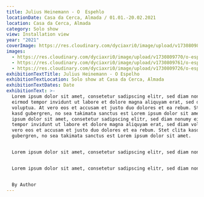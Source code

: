 ```yaml
---
title: Julius Heinemann - O  Espehlo
locationDate: Casa da Cerca, Almada / 01.01.-20.02.2021
location: Casa da Cerca, Almada
category: Solo show
view: Installation view
year: "2021"
coverImage: https://res.cloudinary.com/dyciaxri0/image/upload/v1730809803/o-espelho/img5_feydhx.jpg
images:
  - https://res.cloudinary.com/dyciaxri0/image/upload/v1730809770/o-espelho/img2_ayki0h.jpg
  - https://res.cloudinary.com/dyciaxri0/image/upload/v1730809761/o-espelho/img1_qavejb.jpg
  - https://res.cloudinary.com/dyciaxri0/image/upload/v1730809726/o-espelho/img1-cover_mta4zk.jpg
exhibitionTextTitle: Julius Heinemann - O Espelho
exhibitionTextLocation: Solo show at Casa da Cerca, Almada
exhibitionTextDates: Date
exhibitionText: >-
  Lorem ipsum dolor sit amet, consetetur sadipscing elitr, sed diam nonumy
  eirmod tempor invidunt ut labore et dolore magna aliquyam erat, sed diam
  voluptua. At vero eos et accusam et justo duo dolores et ea rebum. Stet clita
  kasd gubergren, no sea takimata sanctus est Lorem ipsum dolor sit amet. Lorem
  ipsum dolor sit amet, consetetur sadipscing elitr, sed diam nonumy eirmod
  tempor invidunt ut labore et dolore magna aliquyam erat, sed diam voluptua. At
  vero eos et accusam et justo duo dolores et ea rebum. Stet clita kasd
  gubergren, no sea takimata sanctus est Lorem ipsum dolor sit amet.


  Lorem ipsum dolor sit amet, consetetur sadipscing elitr, sed diam nonumy eirmod tempor invidunt ut labore et dolore magna aliquyam erat, sed diam voluptua. At vero eos et accusam et justo duo dolores et ea rebum. Stet clita kasd gubergren, no sea takimata sanctus est Lorem ipsum dolor sit amet. Lorem ipsum dolor sit amet, consetetur sadipscing elitr, sed diam nonumy eirmod tempor invidunt ut labore et dolore magna aliquyam erat, sed diam voluptua. At vero eos et accusam et justo duo dolores et ea rebum. Stet clita kasd gubergren, no sea takimata sanctus est Lorem ipsum dolor sit amet.


  Lorem ipsum dolor sit amet, consetetur sadipscing elitr, sed diam nonumy eirmod tempor invidunt ut labore et dolore magna aliquyam erat, sed diam voluptua. At vero eos et accusam et justo duo dolores et ea rebum. Stet clita kasd gubergren, no sea takimata sanctus est Lorem ipsum dolor sit amet. Lorem ipsum dolor sit amet, consetetur sadipscing elitr, sed diam nonumy eirmod tempor invidunt ut labore et dolore magna aliquyam erat, sed diam voluptua. At vero eos et accusam et justo duo dolores et ea rebum. Stet clita kasd gubergren, no sea takimata sanctus est Lorem ipsum dolor sit amet.


  B﻿y Author
---
```

